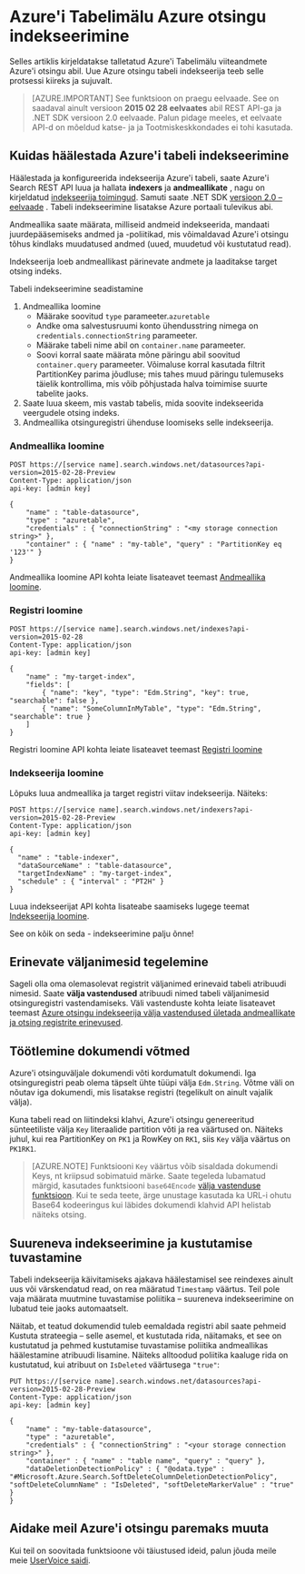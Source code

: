 <properties
pageTitle="Azure'i Tabelimälu Azure otsingu indekseerimine"
description="Saate teada, kuidas Azure'i otsingu Azure'i tabelites talletatavad andmed"
services="search"
documentationCenter=""
authors="chaosrealm"
manager="pablocas"
editor="" />

<tags
ms.service="search"
ms.devlang="rest-api"
ms.workload="search" ms.topic="article"  
ms.tgt_pltfrm="na"
ms.date="08/16/2016"
ms.author="eugenesh" />

# <a name="indexing-azure-table-storage-with-azure-search"></a>Azure'i Tabelimälu Azure otsingu indekseerimine

Selles artiklis kirjeldatakse talletatud Azure'i Tabelimälu viiteandmete Azure'i otsingu abil. Uue Azure otsingu tabeli indekseerija teeb selle protsessi kiireks ja sujuvalt. 

> [AZURE.IMPORTANT] See funktsioon on praegu eelvaade. See on saadaval ainult versioon **2015 02 28 eelvaates** abil REST API-ga ja .NET SDK versioon 2.0 eelvaade. Palun pidage meeles, et eelvaate API-d on mõeldud katse- ja ja Tootmiskeskkondades ei tohi kasutada.

## <a name="setting-up-azure-table-indexing"></a>Kuidas häälestada Azure'i tabeli indekseerimine

Häälestada ja konfigureerida indekseerija Azure'i tabeli, saate Azure'i Search REST API luua ja hallata **indexers** ja **andmeallikate** , nagu on kirjeldatud [indekseerija toimingud](https://msdn.microsoft.com/library/azure/dn946891.aspx). Samuti saate .NET SDK [versioon 2.0 – eelvaade](https://msdn.microsoft.com/library/mt761536%28v=azure.103%29.aspx) . Tabeli indekseerimine lisatakse Azure portaali tulevikus abi.

Andmeallika saate määrata, milliseid andmeid indekseerida, mandaati juurdepääsemiseks andmed ja -poliitikad, mis võimaldavad Azure'i otsingu tõhus kindlaks muudatused andmed (uued, muudetud või kustutatud read).

Indekseerija loeb andmeallikast pärinevate andmete ja laaditakse target otsing indeks.

Tabeli indekseerimine seadistamine

1. Andmeallika loomine
    - Määrake soovitud `type` parameeter.`azuretable`
    - Andke oma salvestusruumi konto ühendusstring nimega on `credentials.connectionString` parameeter.
    - Määrake tabeli nime abil on `container.name` parameeter.
    - Soovi korral saate määrata mõne päringu abil soovitud `container.query` parameeter. Võimaluse korral kasutada filtrit PartitionKey parima jõudluse; mis tahes muud päringu tulemuseks täielik kontrollima, mis võib põhjustada halva toimimise suurte tabelite jaoks.
2. Saate luua skeem, mis vastab tabelis, mida soovite indekseerida veergudele otsing indeks. 
3. Andmeallika otsinguregistri ühenduse loomiseks selle indekseerija.

### <a name="create-data-source"></a>Andmeallika loomine

    POST https://[service name].search.windows.net/datasources?api-version=2015-02-28-Preview
    Content-Type: application/json
    api-key: [admin key]

    {
        "name" : "table-datasource",
        "type" : "azuretable",
        "credentials" : { "connectionString" : "<my storage connection string>" },
        "container" : { "name" : "my-table", "query" : "PartitionKey eq '123'" }
    }   

Andmeallika loomine API kohta leiate lisateavet teemast [Andmeallika loomine](search-api-indexers-2015-02-28-preview.md#create-data-source).

### <a name="create-index"></a>Registri loomine 

    POST https://[service name].search.windows.net/indexes?api-version=2015-02-28
    Content-Type: application/json
    api-key: [admin key]

    {
        "name" : "my-target-index",
        "fields": [
            { "name": "key", "type": "Edm.String", "key": true, "searchable": false },
            { "name": "SomeColumnInMyTable", "type": "Edm.String", "searchable": true }
        ]
    }

Registri loomine API kohta leiate lisateavet teemast [Registri loomine](https://msdn.microsoft.com/library/dn798941.aspx)

### <a name="create-indexer"></a>Indekseerija loomine 

Lõpuks luua andmeallika ja target registri viitav indekseerija. Näiteks:

    POST https://[service name].search.windows.net/indexers?api-version=2015-02-28-Preview
    Content-Type: application/json
    api-key: [admin key]

    {
      "name" : "table-indexer",
      "dataSourceName" : "table-datasource",
      "targetIndexName" : "my-target-index",
      "schedule" : { "interval" : "PT2H" }
    }

Luua indekseerijat API kohta lisateabe saamiseks lugege teemat [Indekseerija loomine](search-api-indexers-2015-02-28-preview.md#create-indexer).

See on kõik on seda - indekseerimine palju õnne!

## <a name="dealing-with-different-field-names"></a>Erinevate väljanimesid tegelemine

Sageli olla oma olemasolevat registrit väljanimed erinevaid tabeli atribuudi nimesid. Saate **välja vastendused** atribuudi nimed tabeli väljanimesid otsinguregistri vastendamiseks. Väli vastenduste kohta leiate lisateavet teemast [Azure otsingu indekseerija välja vastendused ületada andmeallikate ja otsing registrite erinevused](search-indexer-field-mappings.md).

## <a name="handling-document-keys"></a>Töötlemine dokumendi võtmed

Azure'i otsinguväljale dokumendi võti kordumatult dokumendi. Iga otsinguregistri peab olema täpselt ühte tüüpi välja `Edm.String`. Võtme väli on nõutav iga dokumendi, mis lisatakse registri (tegelikult on ainult vajalik välja).

Kuna tabeli read on liitindeksi klahvi, Azure'i otsingu genereeritud sünteetiliste välja `Key` literaalide partition võti ja rea väärtused on. Näiteks juhul, kui rea PartitionKey on `PK1` ja RowKey on `RK1`, siis `Key` välja väärtus on `PK1RK1`. 

> [AZURE.NOTE] Funktsiooni `Key` väärtus võib sisaldada dokumendi Keys, nt kriipsud sobimatuid märke. Saate tegeleda lubamatud märgid, kasutades funktsiooni `base64Encode` [välja vastenduse funktsioon](search-indexer-field-mappings.md#base64EncodeFunction). Kui te seda teete, ärge unustage kasutada ka URL-i ohutu Base64 kodeeringus kui läbides dokumendi klahvid API helistab näiteks otsing.

## <a name="incremental-indexing-and-deletion-detection"></a>Suureneva indekseerimine ja kustutamise tuvastamine
 
Tabeli indekseerija käivitamiseks ajakava häälestamisel see reindexes ainult uus või värskendatud read, on rea määratud `Timestamp` väärtus. Teil pole vaja määrata muutmine tuvastamise poliitika – suureneva indekseerimine on lubatud teie jaoks automaatselt. 

Näitab, et teatud dokumendid tuleb eemaldada registri abil saate pehmeid Kustuta strateegia – selle asemel, et kustutada rida, näitamaks, et see on kustutatud ja pehmed kustutamise tuvastamise poliitika andmeallikas häälestamine atribuudi lisamine. Näiteks alltoodud poliitika kaaluge rida on kustutatud, kui atribuut on `IsDeleted` väärtusega `"true"`: 

    PUT https://[service name].search.windows.net/datasources?api-version=2015-02-28-Preview
    Content-Type: application/json
    api-key: [admin key]
    
    {
        "name" : "my-table-datasource",
        "type" : "azuretable",
        "credentials" : { "connectionString" : "<your storage connection string>" },
        "container" : { "name" : "table name", "query" : "query" },
        "dataDeletionDetectionPolicy" : { "@odata.type" : "#Microsoft.Azure.Search.SoftDeleteColumnDeletionDetectionPolicy", "softDeleteColumnName" : "IsDeleted", "softDeleteMarkerValue" : "true" }
    }   


## <a name="help-us-make-azure-search-better"></a>Aidake meil Azure'i otsingu paremaks muuta

Kui teil on soovitada funktsioone või täiustused ideid, palun jõuda meile meie [UserVoice saidi](https://feedback.azure.com/forums/263029-azure-search/).